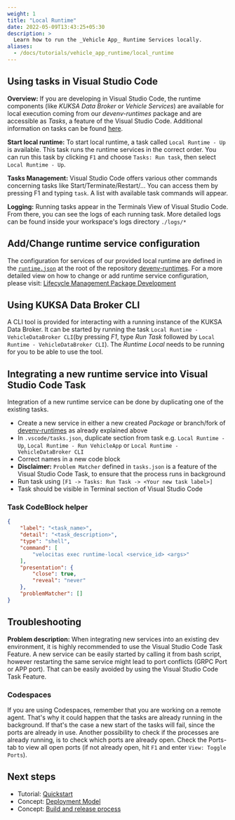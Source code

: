 ```yaml
---
weight: 1
title: "Local Runtime"
date: 2022-05-09T13:43:25+05:30
description: >
  Learn how to run the _Vehicle App_ Runtime Services locally.
aliases:
  - /docs/tutorials/vehicle_app_runtime/local_runtime
---
```


## Using tasks in Visual Studio Code

**Overview:** If you are developing in Visual Studio Code, the runtime components (like _KUKSA Data Broker_ or _Vehicle Services_) are available for local execution coming from our _devenv-runtimes_ package and are accessible as _Tasks_, a feature of the Visual Studio Code. Additional information on tasks can be found [here](https://code.visualstudio.com/docs/editor/tasks).

**Start local runtime:** To start local runtime, a task called `Local Runtime - Up` is available. This task runs the runtime services in the correct order. You can run this task by clicking `F1` and choose `Tasks: Run task`, then select `Local Runtime - Up`.

**Tasks Management:** Visual Studio Code offers various other commands concerning tasks like Start/Terminate/Restart/... You can access them by pressing F1 and typing `task`. A list with available task commands will appear.

**Logging:** Running tasks appear in the Terminals View of Visual Studio Code. From there, you can see the logs of each running task. More detailed logs can be found inside your workspace's logs directory `./logs/*`

## Add/Change runtime service configuration

The configuration for services of our provided local runtime are defined in the [`runtime.json`](https://github.com/eclipse-velocitas/devenv-runtimes/blob/main/runtime.json) at the root of the repository [devenv-runtimes](https://github.com/eclipse-velocitas/devenv-runtimes/tree/main).
For a more detailed view on how to change or add runtime service configuration, please visit: [Lifecycle Management Package Development](/docs/concepts/lifecycle_management/packages/development/#configuration-of-runtime-packages)

## Using KUKSA Data Broker CLI

A CLI tool is provided for interacting with a running instance of the KUKSA Data Broker. It can be started by running the task `Local Runtime - VehicleDataBroker CLI`(by pressing _F1_, type _Run Task_ followed by `Local Runtime - VehicleDataBroker CLI`). The _Runtime Local_ needs to be running for you to be able to use the tool.

## Integrating a new runtime service into Visual Studio Code Task

Integration of a new runtime service can be done by duplicating one of the existing tasks.

- Create a new service in either a new created _Package_ or branch/fork of [devenv-runtimes](https://github.com/eclipse-velocitas/devenv-runtimes/tree/main) as already explained above
- In `.vscode/tasks.json`, duplicate section from task e.g. `Local Runtime - Up`, `Local Runtime - Run VehicleApp` or `Local Runtime - VehicleDataBroker CLI`
- Correct names in a new code block
- **Disclaimer:** `Problem Matcher` defined in `tasks.json` is a feature of the Visual Studio Code Task, to ensure that the process runs in background
- Run task using `[F1 -> Tasks: Run Task -> <Your new task label>]`
- Task should be visible in Terminal section of Visual Studio Code

### Task CodeBlock helper

```json
{
    "label": "<task_name>",
    "detail": "<task_description>",
    "type": "shell",
    "command": [
        "velocitas exec runtime-local <service_id> <args>"
    ],
    "presentation": {
        "close": true,
        "reveal": "never"
    },
    "problemMatcher": []
}
```

## Troubleshooting

**Problem description:** When integrating new services into an existing dev environment, it is highly recommended to use the Visual Studio Code Task Feature.
A new service can be easily started by calling it from bash script, however restarting the same service might lead to port conflicts (GRPC Port or APP port). That can be easily avoided by using the Visual Studio Code Task Feature.

### Codespaces

If you are using Codespaces, remember that you are working on a remote agent. That's why it could happen that the tasks are already running in the background. If that's the case a new start of the tasks will fail, since the ports are already in use. Another possibility to check if the processes are already running, is to check which ports are already open. Check the Ports-tab to view all open ports (if not already open, hit `F1` and enter `View: Toggle Ports`).

## Next steps

- Tutorial: [Quickstart](/docs/tutorials/quickstart)
- Concept: [Deployment Model](/docs/concepts/deployment_model/)
- Concept: [Build and release process](/docs/concepts/deployment_model/vehicle_app_releases/)
